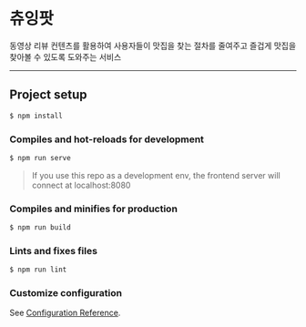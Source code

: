 # 츄잉팟
동영상 리뷰 컨텐츠를 활용하여 사용자들이 맛집을 찾는 절차를 줄여주고 즐겁게 맛집을 찾아볼 수 있도록 도와주는 서비스

---

## Project setup
```bash
$ npm install
```

### Compiles and hot-reloads for development
```bash
$ npm run serve
```
> If you use this repo as a development env, the frontend server will connect at localhost:8080

### Compiles and minifies for production
```bash
$ npm run build
```

### Lints and fixes files
```bash
$ npm run lint
```

### Customize configuration
See [Configuration Reference](https://cli.vuejs.org/config/).
